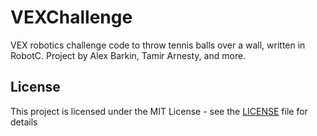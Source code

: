 # VEXChallenge
VEX robotics challenge code to throw tennis balls over a wall, written in RobotC.
Project by Alex Barkin, Tamir Arnesty, and more.

## License

This project is licensed under the MIT License - see the [LICENSE](LICENSE) file for details
